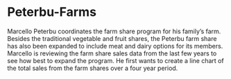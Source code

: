 # Peterbu-Farms

Marcello Peterbu coordinates the farm share program for his family’s farm. Besides the traditional vegetable and fruit shares, the Peterbu farm share has also been expanded to include meat and dairy options for its members.
Marcello is reviewing the farm share sales data from the last few years to see how best to expand the program. He first wants to create a line chart of the total sales from the farm shares over a four year period.


